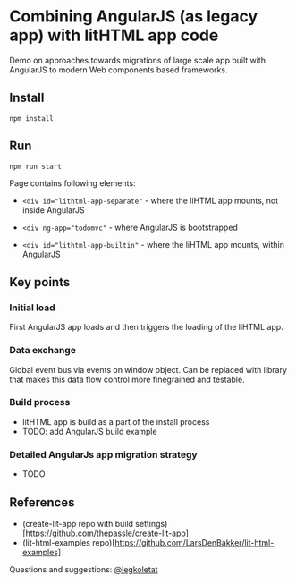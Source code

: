 # Combining AngularJS (as legacy app) with litHTML app code

Demo on approaches towards migrations of large scale app built with AngularJS to modern Web components based frameworks.

## Install

```npm install```

## Run 

```npm run start```

Page contains following elements:

 - `<div id="lithtml-app-separate"` - where the liHTML app mounts, not inside AngularJS

 - `<div ng-app="todomvc"` - where AngularJS is bootstrapped

 - `<div id="lithtml-app-builtin"` - where the liHTML app mounts, within AngularJS

## Key points

### Initial load

First AngularJS app loads and then triggers the loading of the liHTML app.

### Data exchange

Global event bus via events on window object.
Can be replaced with library that makes this data flow control more finegrained and testable.

### Build process 

 - litHTML app is build as a part of the install process
 - TODO: add AngularJS build example

### Detailed AngularJs app migration strategy

- TODO


## References

 - (create-lit-app repo with build settings)[https://github.com/thepassle/create-lit-app]
 - (lit-html-examples repo)[https://github.com/LarsDenBakker/lit-html-examples]




Questions and suggestions: [@legkoletat](https://twitter.com/legkoletat)
